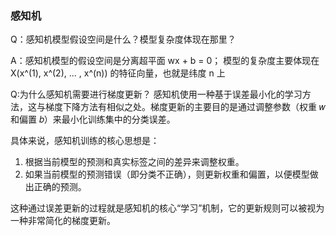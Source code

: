 ### 感知机

Q：感知机模型假设空间是什么？模型复杂度体现在那里？

A：感知机模型的假设空间是分离超平面 wx + b = 0；
   模型的复杂度主要体现在 X(x^(1), x^(2), ... , x^(n)) 的特征向量，也就是纬度 n 上

Q:为什么感知机需要进行梯度更新？
感知机使用一种基于误差最小化的学习方法，这与梯度下降方法有相似之处。梯度更新的主要目的是通过调整参数（权重 
𝑤 和偏置 𝑏）来最小化训练集中的分类误差。

具体来说，感知机训练的核心思想是：

1. 根据当前模型的预测和真实标签之间的差异来调整权重。
2. 如果当前模型的预测错误（即分类不正确），则更新权重和偏置，以便模型做出正确的预测。

这种通过误差更新的过程就是感知机的核心“学习”机制，它的更新规则可以被视为一种非常简化的梯度更新。

